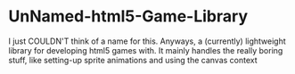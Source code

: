 # UnNamed-html5-Game-Library
I just COULDN'T think of a name for this. Anyways, a (currently) lightweight library for developing html5 games with. It mainly handles the really boring stuff, like setting-up sprite animations and using the canvas context
